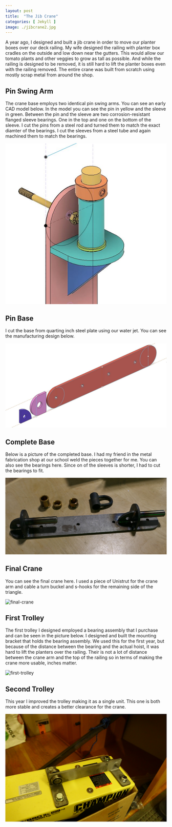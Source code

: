 ```yaml
---
layout: post
title:  "The Jib Crane"
categories: [ Jekyll ]
image: ./jibcrane2.jpg
---
```

A year ago, I designed and built a jib crane in order to move our planter boxes over our deck railing. My wife designed the railing with planter box cradles on the outside and low down near the gutters. This would allow our tomato plants and other veggies to grow as tall as possible. And while the railing is designed to be removed, it is still hard to lift the planter boxes even with the railing removed. The entire crane was built from scratch using mostly scrap metal from around the shop. 

## Pin Swing Arm

The crane base employs two identical pin swing arms. You can see an early CAD model below. In the model you can see the pin in yellow and the sleeve in green. Between the pin and the sleeve are two corrosion-resistant flanged sleeve bearings. One in the top and one on the bottom of the sleeve. I cut the pins from a steel rod and turned them to match the exact diamter of the bearings. I cut the sleeves from a steel tube and again machined them to match the bearings. 

![Swing-Arm](./jippinbase.jpg)

## Pin Base

I cut the base from quarting inch steel plate using our water jet. You can see the manufacturing design below. 

![base-plate](./macfac.jpg)


## Complete Base

Below is a picture of the completed base. I had my friend in the metal fabrication shop at our school weld the pieces together for me. You can also see the bearings here. Since on of the sleeves is shorter, I had to cut the bearings to fit. 

![Base-complete](./posthanger.jpg)

## Final Crane

You can see the final crane here. I used a piece of Unistrut for the crane arm and cable a turn buckel and s-hooks for the remaining side of the triangle.

![final-crane](./firstcrane.jpg)

## First Trolley

The first trolley I designed employed a bearing assembly that I purchase and can be seen in the picture below. I designed and built the mounting bracket that holds the bearing assembly. We used this for the first year, but because of the distance between the bearing and the actual hoist, it was hard to lift the planters over the railing. Their is not a lot of distance between the crane arm and the top of the railing so in terms of making the crane more usable, inches matter.

![first-trolley](./firsttrolley.jpg)

## Second Trolley

This year I improved the trolley making it as a single unit. This one is both more stable and creates a better clearance for the crane.

![new-trolley](./newtrolleymount.jpg)



